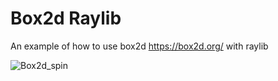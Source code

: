# Box2d Raylib
An example of how to use box2d https://box2d.org/ with raylib

![Box2d_spin](https://user-images.githubusercontent.com/322174/155644898-4667f4e6-894c-4ae0-90bd-485c503fe2a6.gif)
